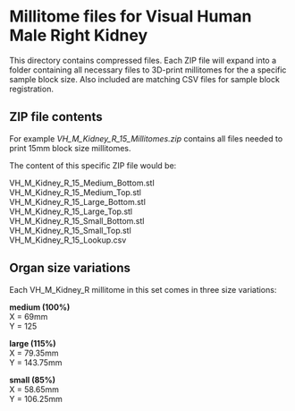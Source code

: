 # Millitome files for Visual Human Male Right Kidney

This directory contains compressed files. Each ZIP file will expand into a folder containing all necessary files to 3D-print millitomes for the a specific sample block size. Also included are matching CSV files for sample block registration.

## ZIP file contents

<p>For example <em>VH_M_Kidney_R_15_Millitomes.zip</em> contains all files needed to print 15mm block size millitomes.</p>

<p>The content of this specific ZIP file would be:</p>

VH_M_Kidney_R_15_Medium_Bottom.stl<br>
VH_M_Kidney_R_15_Medium_Top.stl<br>
VH_M_Kidney_R_15_Large_Bottom.stl<br>
VH_M_Kidney_R_15_Large_Top.stl<br>
VH_M_Kidney_R_15_Small_Bottom.stl<br>
VH_M_Kidney_R_15_Small_Top.stl<br>
VH_M_Kidney_R_15_Lookup.csv<br>

## Organ size variations

<p>Each VH_M_Kidney_R millitome in this set comes in three size variations:</p>

<strong>medium (100%)</strong><br>
X = 69mm<br>
Y = 125<br>

<strong>large (115%)</strong><br>
X = 79.35mm<br>
Y = 143.75mm<br>

<strong>small (85%)</strong><br>
X = 58.65mm<br>
Y = 106.25mm<br>

